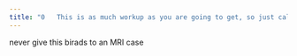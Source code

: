 ```yaml
---
title: "0   This is as much workup as you are going to get, so just call it benign or biopsy it. You can actually BR-0 something if you really want to prevent a biopsy - possible lymph node - US and mammo to confirm benign sorta situation. This is still kinda weak. For the purpose of multiple choice, think twice before you BR-0 a MRI case."
---
```

never give this birads to an MRI case

